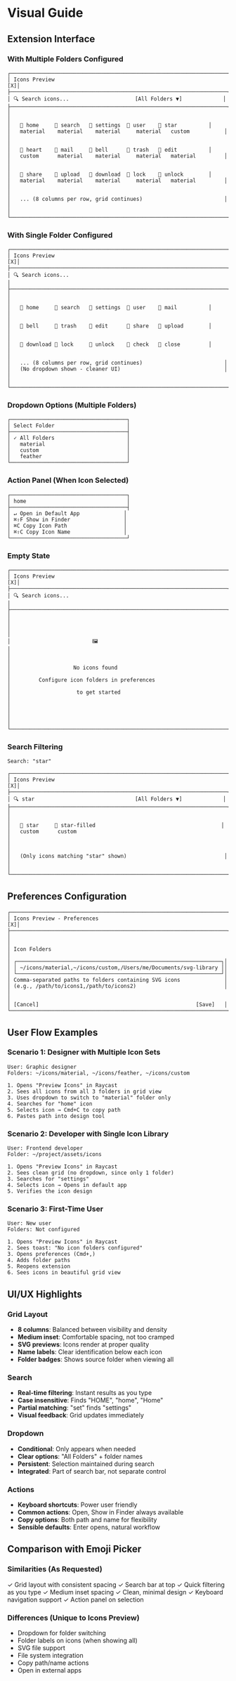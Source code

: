 # Visual Guide

## Extension Interface

### With Multiple Folders Configured

```
┌─────────────────────────────────────────────────────────────────────┐
│ Icons Preview                                                    [X]│
├─────────────────────────────────────────────────────────────────────┤
│ 🔍 Search icons...                     [All Folders ▼]             │
├─────────────────────────────────────────────────────────────────────┤
│                                                                     │
│   📄 home     📄 search   📄 settings  📄 user    📄 star          │
│   material    material    material     material   custom           │
│                                                                     │
│   📄 heart    📄 mail     📄 bell      📄 trash   📄 edit          │
│   custom      material    material     material   material         │
│                                                                     │
│   📄 share    📄 upload   📄 download  📄 lock    📄 unlock        │
│   material    material    material     material   material         │
│                                                                     │
│   ... (8 columns per row, grid continues)                          │
│                                                                     │
└─────────────────────────────────────────────────────────────────────┘
```

### With Single Folder Configured

```
┌─────────────────────────────────────────────────────────────────────┐
│ Icons Preview                                                    [X]│
├─────────────────────────────────────────────────────────────────────┤
│ 🔍 Search icons...                                                  │
├─────────────────────────────────────────────────────────────────────┤
│                                                                     │
│   📄 home     📄 search   📄 settings  📄 user    📄 mail          │
│                                                                     │
│   📄 bell     📄 trash    📄 edit      📄 share   📄 upload        │
│                                                                     │
│   📄 download 📄 lock     📄 unlock    📄 check   📄 close         │
│                                                                     │
│   ... (8 columns per row, grid continues)                          │
│   (No dropdown shown - cleaner UI)                                 │
│                                                                     │
└─────────────────────────────────────────────────────────────────────┘
```

### Dropdown Options (Multiple Folders)

```
┌─────────────────────────────────────┐
│ Select Folder                       │
├─────────────────────────────────────┤
│ ✓ All Folders                       │
│   material                          │
│   custom                            │
│   feather                           │
└─────────────────────────────────────┘
```

### Action Panel (When Icon Selected)

```
┌─────────────────────────────────────┐
│ home                                │
├─────────────────────────────────────┤
│ ↵ Open in Default App              │
│ ⌘⇧F Show in Finder                 │
│ ⌘C Copy Icon Path                  │
│ ⌘⇧C Copy Icon Name                 │
└─────────────────────────────────────┘
```

### Empty State

```
┌─────────────────────────────────────────────────────────────────────┐
│ Icons Preview                                                    [X]│
├─────────────────────────────────────────────────────────────────────┤
│ 🔍 Search icons...                                                  │
├─────────────────────────────────────────────────────────────────────┤
│                                                                     │
│                                                                     │
│                          🖼️                                          │
│                                                                     │
│                    No icons found                                   │
│         Configure icon folders in preferences                       │
│                     to get started                                  │
│                                                                     │
│                                                                     │
└─────────────────────────────────────────────────────────────────────┘
```

### Search Filtering

```
Search: "star"

┌─────────────────────────────────────────────────────────────────────┐
│ Icons Preview                                                    [X]│
├─────────────────────────────────────────────────────────────────────┤
│ 🔍 star                                [All Folders ▼]             │
├─────────────────────────────────────────────────────────────────────┤
│                                                                     │
│   📄 star     📄 star-filled                                        │
│   custom      custom                                                │
│                                                                     │
│   (Only icons matching "star" shown)                               │
│                                                                     │
└─────────────────────────────────────────────────────────────────────┘
```

## Preferences Configuration

```
┌─────────────────────────────────────────────────────────────────────┐
│ Icons Preview - Preferences                                      [X]│
├─────────────────────────────────────────────────────────────────────┤
│                                                                     │
│ Icon Folders                                                        │
│ ┌─────────────────────────────────────────────────────────────────┐│
│ │ ~/icons/material,~/icons/custom,/Users/me/Documents/svg-library ││
│ └─────────────────────────────────────────────────────────────────┘│
│ Comma-separated paths to folders containing SVG icons              │
│ (e.g., /path/to/icons1,/path/to/icons2)                            │
│                                                                     │
│ [Cancel]                                                  [Save]   │
└─────────────────────────────────────────────────────────────────────┘
```

## User Flow Examples

### Scenario 1: Designer with Multiple Icon Sets
```
User: Graphic designer
Folders: ~/icons/material, ~/icons/feather, ~/icons/custom

1. Opens "Preview Icons" in Raycast
2. Sees all icons from all 3 folders in grid view
3. Uses dropdown to switch to "material" folder only
4. Searches for "home" icon
5. Selects icon → Cmd+C to copy path
6. Pastes path into design tool
```

### Scenario 2: Developer with Single Icon Library
```
User: Frontend developer
Folder: ~/project/assets/icons

1. Opens "Preview Icons" in Raycast
2. Sees clean grid (no dropdown, since only 1 folder)
3. Searches for "settings"
4. Selects icon → Opens in default app
5. Verifies the icon design
```

### Scenario 3: First-Time User
```
User: New user
Folders: Not configured

1. Opens "Preview Icons" in Raycast
2. Sees toast: "No icon folders configured"
3. Opens preferences (Cmd+,)
4. Adds folder paths
5. Reopens extension
6. Sees icons in beautiful grid view
```

## UI/UX Highlights

### Grid Layout
- **8 columns**: Balanced between visibility and density
- **Medium inset**: Comfortable spacing, not too cramped
- **SVG previews**: Icons render at proper quality
- **Name labels**: Clear identification below each icon
- **Folder badges**: Shows source folder when viewing all

### Search
- **Real-time filtering**: Instant results as you type
- **Case insensitive**: Finds "HOME", "home", "Home"
- **Partial matching**: "set" finds "settings"
- **Visual feedback**: Grid updates immediately

### Dropdown
- **Conditional**: Only appears when needed
- **Clear options**: "All Folders" + folder names
- **Persistent**: Selection maintained during search
- **Integrated**: Part of search bar, not separate control

### Actions
- **Keyboard shortcuts**: Power user friendly
- **Common actions**: Open, Show in Finder always available
- **Copy options**: Both path and name for flexibility
- **Sensible defaults**: Enter opens, natural workflow

## Comparison with Emoji Picker

### Similarities (As Requested)
✓ Grid layout with consistent spacing
✓ Search bar at top
✓ Quick filtering as you type
✓ Medium inset spacing
✓ Clean, minimal design
✓ Keyboard navigation support
✓ Action panel on selection

### Differences (Unique to Icons Preview)
+ Dropdown for folder switching
+ Folder labels on icons (when showing all)
+ SVG file support
+ File system integration
+ Copy path/name actions
+ Open in external apps
